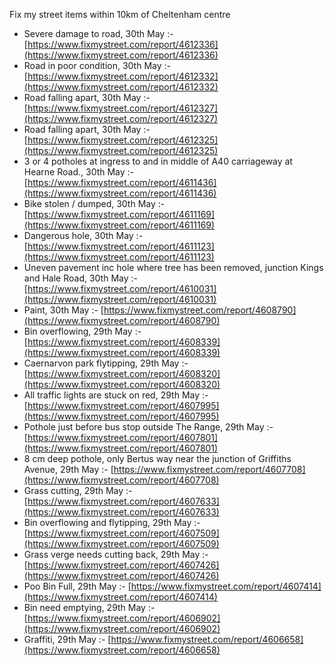 Fix my street items within 10km of Cheltenham centre

<!-- fix_marker starts -->

- Severe damage to road, 30th May :- [https://www.fixmystreet.com/report/4612336](https://www.fixmystreet.com/report/4612336)
- Road in poor condition, 30th May :- [https://www.fixmystreet.com/report/4612332](https://www.fixmystreet.com/report/4612332)
- Road falling apart, 30th May :- [https://www.fixmystreet.com/report/4612327](https://www.fixmystreet.com/report/4612327)
- Road falling apart, 30th May :- [https://www.fixmystreet.com/report/4612325](https://www.fixmystreet.com/report/4612325)
- 3 or 4 potholes at ingress to and in middle of A40 carriageway at Hearne Road., 30th May :- [https://www.fixmystreet.com/report/4611436](https://www.fixmystreet.com/report/4611436)
- Bike stolen / dumped, 30th May :- [https://www.fixmystreet.com/report/4611169](https://www.fixmystreet.com/report/4611169)
- Dangerous hole, 30th May :- [https://www.fixmystreet.com/report/4611123](https://www.fixmystreet.com/report/4611123)
- Uneven pavement inc hole where tree has been removed, junction Kings and Hale Road, 30th May :- [https://www.fixmystreet.com/report/4610031](https://www.fixmystreet.com/report/4610031)
- Paint, 30th May :- [https://www.fixmystreet.com/report/4608790](https://www.fixmystreet.com/report/4608790)
- Bin overflowing, 29th May :- [https://www.fixmystreet.com/report/4608339](https://www.fixmystreet.com/report/4608339)
- Caernarvon park flytipping, 29th May :- [https://www.fixmystreet.com/report/4608320](https://www.fixmystreet.com/report/4608320)
- All traffic lights are stuck on red, 29th May :- [https://www.fixmystreet.com/report/4607995](https://www.fixmystreet.com/report/4607995)
- Pothole just before bus stop outside The Range, 29th May :- [https://www.fixmystreet.com/report/4607801](https://www.fixmystreet.com/report/4607801)
- 8 cm deep pothole, only Bertus way near the junction of Griffiths Avenue, 29th May :- [https://www.fixmystreet.com/report/4607708](https://www.fixmystreet.com/report/4607708)
- Grass cutting, 29th May :- [https://www.fixmystreet.com/report/4607633](https://www.fixmystreet.com/report/4607633)
- Bin overflowing and flytipping, 29th May :- [https://www.fixmystreet.com/report/4607509](https://www.fixmystreet.com/report/4607509)
- Grass verge needs cutting back, 29th May :- [https://www.fixmystreet.com/report/4607426](https://www.fixmystreet.com/report/4607426)
- Poo Bin Full, 29th May :- [https://www.fixmystreet.com/report/4607414](https://www.fixmystreet.com/report/4607414)
- Bin need emptying, 29th May :- [https://www.fixmystreet.com/report/4606902](https://www.fixmystreet.com/report/4606902)
- Graffiti, 29th May :- [https://www.fixmystreet.com/report/4606658](https://www.fixmystreet.com/report/4606658)

<!-- fix_marker ends -->